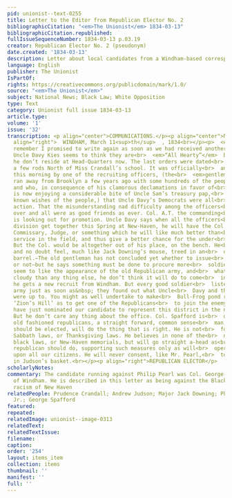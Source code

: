 ```yaml
---
pid: unionist--text-0255
title: Letter to the Editor from Republican Elector No. 2
bibliographicCitation: "<em>The Unionist</em> 1834-03-13"
bibliographicCitation.republished: 
fullIssueSequenceNumber: 1834-03-13 p.03.19
creator: Republican Elector No. 2 (pseudonym)
date.created: '1834-03-13'
description: Letter about local candidates from a Windham-based correspondent
language: English
publisher: The Unionist
IsPartOf: 
rights: https://creativecommons.org/publicdomain/mark/1.0/
source: "<em>The Unionist</em>"
subject: National News; Black Law; White Opposition
type: Text
category: Unionist full issue 1834-03-13
article.type: 
volume: '1'
issue: '32'
transcription: <p align="center">COMMUNICATIONS.</p><p align="center">No. 2.</p><p
  align="right">  WINDHAM, March 11<sup>th</sup>  , 1834<br></p><p>  <em>Mr. Burleigh</em>  —You
  remember I promised to write again as soon as we had received another<br>  Bulletin.
  Uncle Davy Kies seems to think they are<br>  <em>“All Hearty”</em>  but you know
  he don’t reside at Head-Quarters now. The last orders were dated<br>  at Canterbury
  a few rods North of Miss Crandall’s school. It was officially<br>  announced here
  this morning by one of the recruiting officers, (the<br>  <em>gentleman</em>  who
  ran away from Brooklyn a few years ago with some hundreds of the people’s<br>  money,
  and who, in consequence of his clamorous declamations in favor of<br>  Jackson,
  is now enjoying a considerable bite of Uncle Sam’s treasury pap,<br>  against the
  known wishes of the people,) that Uncle Davy’s Democrats were all<br>  ready for
  action. That the misunderstanding nad difficulty among the officers<br>  had blown
  over and all were as good friends as ever. Col. A.T. the commanding<br>  officer,
  is looking out for promotion. Uncle Davy says when all the officers<br>  of his
  division get together this Spring at New-Haven, he will have the Col.<br>  appointed
  Commissary, Judge, or something which he will like much better than<br>  actual
  service in the field, and thus give a better chance for the under<br>  officers.
  But the Col. would be altogether out of his place, on the bench. He<br>  would appear,
  and no doubt feel, much like Jack Downing’s mouse, treed in an<br>  empty flour
  barrel.—The old gentleman has not concluded yet whether to issue<br>  another Proclamation
  or not—but he says something must be done to procure more<br>  soldiers. He don’t
  seem to like the appearance of the old Republican army, and<br>  what looks more
  cloudy than any thing else, he don’t think it will do to come<br>  into action till
  he gets a new recruit from Windham. But every good soldier<br>  listed in the Republican
  army just as soon as&nbsp; they found out what Uncle<br>  Davy and the ‘Arch Bishop’
  were up to. You might as well undertake to make<br>  Bull-Frog pond run right over
  ‘Zion’s Hill’ as to get one of the Republicans<br>  to join the enemy.<br></p><p>  We
  have just nominated our candidate to represent this district in the next<br>  Legislature.
  But he don’t care any thing about the office. Col. Spafford is<br>  one of the genuine
  old fashioned republicans, a straight forward, common sense<br>  man, who, if he
  should be elected, will do the thing that is right. He is not<br>  for abolishing
  Sabbath laws, or Thanksgiving laws. He believes in none of the<br>  new-fangled
  black laws, or New-Haven memorials, but will go straight a-head as<br>  every independent
  republican should do, supporting such measures only as will<br>  operate equally
  upon all our citizens. He will never consent, like Mr. Pearl,<br>  to put his eggs
  in Judson’s basket.<br></p><p align="right">REPUBLICAN ELECTOR</p>
scholarlyNotes: 
commentary: The candidate running against Philip Pearl was Col. George Spafford (1793-1848),
  of Windham. He is described in this letter as being against the Black Law and the
  racism of New Haven
relatedPeople: Prudence Crandall; Andrew Judson; Major Jack Downing; Philip Pearl
  Jr.; George Spafford
featured: 
repeated: 
relatedImage: unionist--image-0313
relatedText: 
relatedTextIssue: 
filename: 
caption: 
order: '254'
layout: items_item
collection: items
thumbnail: ''
manifest: ''
full: ''
---
```

